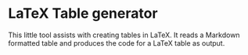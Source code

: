 # LaTeX Table generator

This little tool assists with creating tables in LaTeX. It reads a Markdown formatted table and produces the code for a LaTeX table as output.